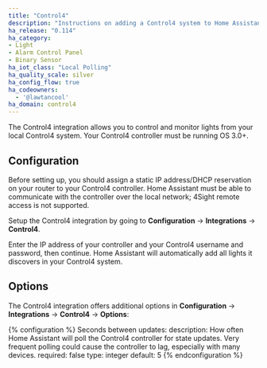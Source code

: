 ```yaml
---
title: "Control4"
description: "Instructions on adding a Control4 system to Home Assistant."
ha_release: "0.114"
ha_category: 
- Light
- Alarm Control Panel
- Binary Sensor
ha_iot_class: "Local Polling"
ha_quality_scale: silver
ha_config_flow: true
ha_codeowners:
  - '@lawtancool'
ha_domain: control4
---
```


The Control4 integration allows you to control and monitor lights from your local Control4 system. Your Control4 controller must be running OS 3.0+.

## Configuration

Before setting up, you should assign a static IP address/DHCP reservation on your router to your Control4 controller. Home Assistant must be able to communicate with the controller over the local network; 4Sight remote access is not supported.

Setup the Control4 integration by going to **Configuration** -> **Integrations** -> **Control4**.

Enter the IP address of your controller and your Control4 username and password, then continue. Home Assistant will automatically add all lights it discovers in your Control4 system.

## Options

The Control4 integration offers additional options in **Configuration** -> **Integrations** -> **Control4** -> **Options**:

{% configuration %}
Seconds between updates:
  description: How often Home Assistant will poll the Control4 controller for state updates. Very frequent polling could cause the controller to lag, especially with many devices.
  required: false
  type: integer
  default: 5
{% endconfiguration %}
